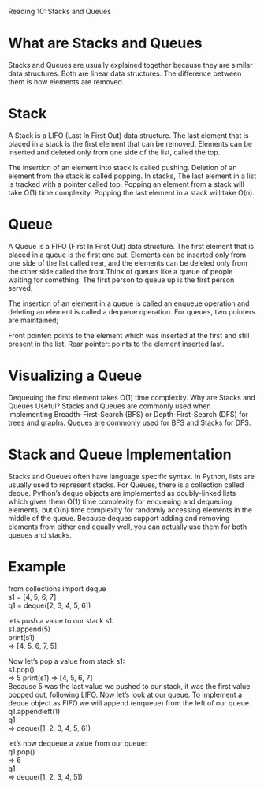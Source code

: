 Reading 10: Stacks and Queues

# What are Stacks and Queues

Stacks and Queues are usually explained together because they are similar data structures. Both are linear data structures. The difference between them is how elements are removed.
# Stack

A Stack is a LIFO (Last In First Out) data structure. The last element that is placed in a stack is the first element that can be removed. Elements can be inserted and deleted only from one side of the list, called the top.

The insertion of an element into stack is called pushing. Deletion of an element from the stack is called popping. In stacks, The last element in a list is tracked with a pointer called top. Popping an element from a stack will take O(1) time complexity. Popping the last element in a stack will take O(n).

# Queue

A Queue is a FIFO (First In First Out) data structure. The first element that is placed in a queue is the first one out. Elements can be inserted only from one side of the list called rear, and the elements can be deleted only from the other side called the front.Think of queues like a queue of people waiting for something. The first person to queue up is the first person served.

The insertion of an element in a queue is called an enqueue operation and deleting an element is called a dequeue operation. For queues, two pointers are maintained;

Front pointer: points to the element which was inserted at the first and still present in the list.
Rear pointer: points to the element inserted last.

# Visualizing a Queue
Dequeuing the first element takes O(1) time complexity.
Why are Stacks and Queues Useful?
Stacks and Queues are commonly used when implementing Breadth-First-Search (BFS) or Depth-First-Search (DFS) for trees and graphs. Queues are commonly used for BFS and Stacks for DFS.

# Stack and Queue Implementation

Stacks and Queues often have language specific syntax. In Python, lists are usually used to represent stacks. For Queues, there is a collection called deque.
Python’s deque objects are implemented as doubly-linked lists which gives them O(1) time complexity for enqueuing and dequeuing elements, but O(n) time complexity for randomly accessing elements in the middle of the queue.
Because deques support adding and removing elements from either end equally well, you can actually use them for both queues and stacks.

# Example

from collections import deque  
s1 = [4, 5, 6, 7]  
q1 = deque([2, 3, 4, 5, 6])  


lets push a value to our stack s1:  
s1.append(5)  
print(s1)  
=> [4, 5, 6, 7, 5]  

Now let’s pop a value from stack s1:  
s1.pop()  
=> 5
print(s1)
=> [4, 5, 6, 7]  
Because 5 was the last value we pushed to our stack, it was the first value popped out, following LIFO.
Now let’s look at our queue. To implement a deque object as FIFO we will append (enqueue) from the left of our queue.  
q1.appendleft(1)  
q1  
=> deque([1, 2, 3, 4, 5, 6])  

let’s now dequeue a value from our queue:  
q1.pop()  
=> 6  
q1  
=> deque([1, 2, 3, 4, 5])  